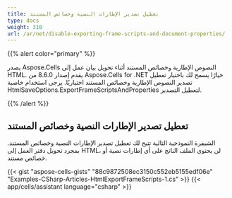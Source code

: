 ```yaml
---
title: تعطيل تصدير الإطارات النصية وخصائص المستند
type: docs
weight: 310
url: /ar/net/disable-exporting-frame-scripts-and-document-properties/
---
```


{{% alert color="primary" %}}

يصدر Aspose.Cells النصوص الإطارية وخصائص المستند أثناء تحويل بيان عمل إلى HTML. يقدم إصدار 8.6.0 من Aspose.Cells for .NET خيارًا يسمح لك باختيار تعطيل تصدير النصوص الإطارية وخصائص المستند اختياريًا. يرجى استخدام خاصية HtmlSaveOptions.ExportFrameScriptsAndProperties لتعطيل التصدير.

{{% /alert %}}

## **تعطيل تصدير الإطارات النصية وخصائص المستند**

الشيفرة النموذجية التالية تتيح لك تعطيل تصدير الإطارات النصية وخصائص المستند. بمجرد تحويل دفتر العمل إلى HTML، لن يحتوي الملف الناتج على أي إطارات نصية أو خصائص مستند.

{{< gist "aspose-cells-gists" "88c9872508ec3150c552eb5155edf06e" "Examples-CSharp-Articles-HtmlExportFrameScripts-1.cs" >}}
{{< app/cells/assistant language="csharp" >}}
